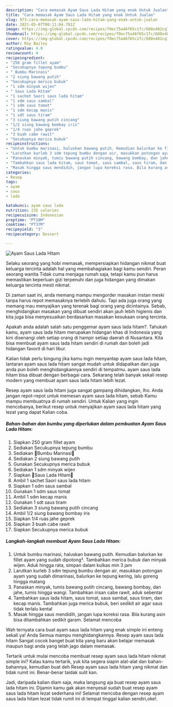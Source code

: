```yaml
---
description: "Cara memasak Ayam Saus Lada Hitam yang enak Untuk Jualan"
title: "Cara memasak Ayam Saus Lada Hitam yang enak Untuk Jualan"
slug: 973-cara-memasak-ayam-saus-lada-hitam-yang-enak-untuk-jualan
date: 2021-05-07T00:11:04.781Z
image: https://img-global.cpcdn.com/recipes/f0ec75a46f65c1fc/680x482cq70/ayam-saus-lada-hitam-foto-resep-utama.jpg
thumbnail: https://img-global.cpcdn.com/recipes/f0ec75a46f65c1fc/680x482cq70/ayam-saus-lada-hitam-foto-resep-utama.jpg
cover: https://img-global.cpcdn.com/recipes/f0ec75a46f65c1fc/680x482cq70/ayam-saus-lada-hitam-foto-resep-utama.jpg
author: Roy Bailey
ratingvalue: 4.8
reviewcount: 4
recipeingredient:
- "250 gram fillet ayam"
- "Secukupnya tepung bumbu"
- " Bumbu Marinasi"
- "2 siung bawang putih"
- "Secukupnya merica bubuk"
- "1 sdm minyak wijen"
- " Saus Lada Hitam"
- "1 sachet Saori saus lada hitam"
- "1 sdm saus sambal"
- "1 sdm saus tomat"
- "1 sdm kecap manis"
- "1 sdt saus tiram"
- "3 siung bawang putih cincang"
- "1/2 siung bawang bombay iris"
- "1/4 ruas jahe geprek"
- "3 buah cabe rawit"
- "Secukupnya merica bubuk"
recipeinstructions:
- "Untuk bumbu marinasi, haluskan bawang putih. Kemudian balurkan ke fillet ayam yang sudah dipotong². Tambahkan merica bubuk dan minyak wijen. Aduk hingga rata, simpan dalam kulkas min 3 jam"
- "Larutkan kurleb 3 sdm tepung bumbu dengan air, masukkan potongan ayam yang sudah dimarinasi, balurkan ke tepung kering, lalu goreng hingga matang"
- "Panaskan minyak, tumis bawang putih cincang, bawang bombay, dan jahe, tumis hingga wangi. Tambahkan irisan cabe rawit, aduk sebentar"
- "Tambahkan saus lada hitam, saus tomat, saus sambal, saus tiram, dan kecap manis. Tambahkan juga merica bubuk, beri sedikit air agar saus tidak terlalu kental"
- "Masak hingga saus mendidih, jangan lupa koreksi rasa. Bila kurang asin bisa ditambahkan sedikit garam. Selamat mencoba"
categories:
- Resep
tags:
- ayam
- saus
- lada

katakunci: ayam saus lada 
nutrition: 235 calories
recipecuisine: Indonesian
preptime: "PT18M"
cooktime: "PT37M"
recipeyield: "3"
recipecategory: Dessert

---
```



![Ayam Saus Lada Hitam](https://img-global.cpcdn.com/recipes/f0ec75a46f65c1fc/680x482cq70/ayam-saus-lada-hitam-foto-resep-utama.jpg)

Selaku seorang yang hobi memasak, mempersiapkan hidangan nikmat buat keluarga tercinta adalah hal yang membahagiakan bagi kamu sendiri. Peran seorang  wanita Tidak cuma menjaga rumah saja, tetapi kamu pun harus memastikan keperluan gizi terpenuhi dan juga hidangan yang dimakan keluarga tercinta mesti nikmat.

Di zaman  saat ini, anda memang mampu mengorder masakan instan meski tanpa harus repot memasaknya terlebih dahulu. Tapi ada juga orang yang memang mau menyajikan yang terenak bagi orang yang dicintainya. Sebab, menghidangkan masakan yang dibuat sendiri akan jauh lebih higienis dan kita juga bisa menyesuaikan berdasarkan masakan kesukaan orang tercinta. 



Apakah anda adalah salah satu penggemar ayam saus lada hitam?. Tahukah kamu, ayam saus lada hitam merupakan hidangan khas di Indonesia yang kini disenangi oleh setiap orang di hampir setiap daerah di Nusantara. Kita bisa membuat ayam saus lada hitam sendiri di rumah dan boleh jadi hidangan favorit di hari libur.

Kalian tidak perlu bingung jika kamu ingin menyantap ayam saus lada hitam, lantaran ayam saus lada hitam sangat mudah untuk didapatkan dan juga anda pun boleh menghidangkannya sendiri di tempatmu. ayam saus lada hitam bisa dibuat dengan berbagai cara. Sekarang telah banyak sekali resep modern yang membuat ayam saus lada hitam lebih lezat.

Resep ayam saus lada hitam juga sangat gampang dihidangkan, lho. Anda jangan repot-repot untuk memesan ayam saus lada hitam, sebab Kamu mampu membuatnya di rumah sendiri. Untuk Kalian yang ingin mencobanya, berikut resep untuk menyajikan ayam saus lada hitam yang lezat yang dapat Kalian coba.

<!--inarticleads1-->

##### Bahan-bahan dan bumbu yang diperlukan dalam pembuatan Ayam Saus Lada Hitam:

1. Siapkan 250 gram fillet ayam
1. Sediakan Secukupnya tepung bumbu
1. Sediakan  🍅Bumbu Marinasi🍅
1. Sediakan 2 siung bawang putih
1. Gunakan Secukupnya merica bubuk
1. Sediakan 1 sdm minyak wijen
1. Siapkan  🍅Saus Lada Hitam🍅
1. Ambil 1 sachet Saori saus lada hitam
1. Siapkan 1 sdm saus sambal
1. Gunakan 1 sdm saus tomat
1. Ambil 1 sdm kecap manis
1. Gunakan 1 sdt saus tiram
1. Sediakan 3 siung bawang putih cincang
1. Ambil 1/2 siung bawang bombay iris
1. Siapkan 1/4 ruas jahe geprek
1. Siapkan 3 buah cabe rawit
1. Siapkan Secukupnya merica bubuk




<!--inarticleads2-->

##### Langkah-langkah membuat Ayam Saus Lada Hitam:

1. Untuk bumbu marinasi, haluskan bawang putih. Kemudian balurkan ke fillet ayam yang sudah dipotong². Tambahkan merica bubuk dan minyak wijen. Aduk hingga rata, simpan dalam kulkas min 3 jam
1. Larutkan kurleb 3 sdm tepung bumbu dengan air, masukkan potongan ayam yang sudah dimarinasi, balurkan ke tepung kering, lalu goreng hingga matang
1. Panaskan minyak, tumis bawang putih cincang, bawang bombay, dan jahe, tumis hingga wangi. Tambahkan irisan cabe rawit, aduk sebentar
1. Tambahkan saus lada hitam, saus tomat, saus sambal, saus tiram, dan kecap manis. Tambahkan juga merica bubuk, beri sedikit air agar saus tidak terlalu kental
1. Masak hingga saus mendidih, jangan lupa koreksi rasa. Bila kurang asin bisa ditambahkan sedikit garam. Selamat mencoba




Wah ternyata cara buat ayam saus lada hitam yang enak simple ini enteng sekali ya! Anda Semua mampu menghidangkannya. Resep ayam saus lada hitam Sangat cocok banget buat kita yang baru akan belajar memasak maupun bagi anda yang telah jago dalam memasak.

Tertarik untuk mulai mencoba membuat resep ayam saus lada hitam nikmat simple ini? Kalau kamu tertarik, yuk kita segera siapin alat-alat dan bahan-bahannya, kemudian buat deh Resep ayam saus lada hitam yang nikmat dan tidak rumit ini. Benar-benar taidak sulit kan. 

Jadi, daripada kalian diam saja, maka langsung aja buat resep ayam saus lada hitam ini. Dijamin kamu gak akan menyesal sudah buat resep ayam saus lada hitam lezat sederhana ini! Selamat mencoba dengan resep ayam saus lada hitam lezat tidak rumit ini di tempat tinggal kalian sendiri,oke!.


